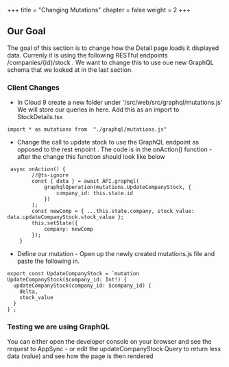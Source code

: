+++
title = "Changing Mutations"
chapter = false
weight = 2
+++

## Our Goal
The goal of this section is to change how the Detail page loads it displayed data.   Currenly it is using the following RESTful endpoints /companies/{id}/stock .  We want to change this to use oue new GraphQL schema that we looked at in the last section.


### Client Changes
* In Cloud 9 create a new folder under '/src/web/src/graphql/mutations.js' We will store our queries in here.  Add this as an import to StockDetails.tsx

```tsx
import * as mutations from  "./graphql/mutations.js"
```

* Change the call to update stock  to use the GraphQL endpoint as opposed to the rest enpoint .  The code is in the onAction() function - after the change this function should look like below


```tsx
 async onAction() {
        //@ts-ignore
        const { data } = await API.graphql(
            graphqlOperation(mutations.UpdateCompanyStock, {
                company_id: this.state.id
            })
        );
        const newComp = { ...this.state.company, stock_value: data.updateCompanyStock.stock_value };
        this.setState({
            company: newComp
        });
    }
```


* Define our mutation - Open up the newly created mutations.js file and paste the following in.


```tsx
export const UpdateCompanyStock = `mutation UpdateCompanyStock($company_id: Int!) {
  updateCompanyStock(company_id: $company_id) {
    delta,
    stock_value
  }
}`;
```


### Testing we are using GraphQL
You can either open the developer console on your browser and see the request to AppSync - or edit the updateCompanyStock Query to return less data (value) and see how the page is then rendered


